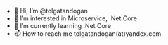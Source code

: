 - 👋 Hi, I’m @tolgatandogan
- 👀 I’m interested in Microservice, .Net Core
- 🌱 I’m currently learning .Net Core
- 📫 How to reach me tolgatandogan(at)yandex.com

<!---
tolgatandogan/tolgatandogan is a ✨ special ✨ repository because its `README.md` (this file) appears on your GitHub profile.
You can click the Preview link to take a look at your changes.
--->
